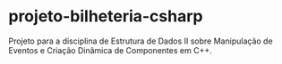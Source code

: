 # projeto-bilheteria-csharp
Projeto para a disciplina de Estrutura de Dados II sobre Manipulação de Eventos e Criação Dinâmica de Componentes em C++.
